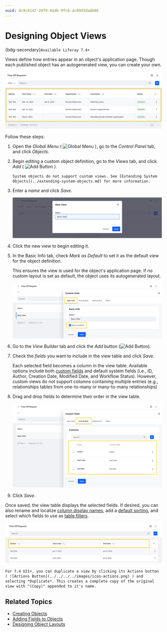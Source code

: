 ```yaml
---
uuid: dc9c4147-24f9-4adb-9fc6-ac89d3dadb86
---
```

# Designing Object Views

{bdg-secondary}`Available Liferay 7.4+`

Views define how entries appear in an object's application page. Though each published object has an autogenerated view, you can create your own.

![Design custom views for displaying object entries.](./designing-object-views/images/01.png)

Follow these steps:

1. Open the *Global Menu* ( ![Global Menu](../../../../images/icon-applications-menu.png) ), go to the *Control Panel* tab, and click *Objects*.

1. Begin editing a custom object definition, go to the *Views* tab, and click *Add* ( ![Add Button](../../../../images/icon-add.png) ).

   ```{note}
   System objects do not support custom views. See [Extending System Objects](../extending-system-objects.md) for more information.
   ```

1. Enter a *name* and click *Save*.

   ![Enter a name and click Save.](./designing-object-views/images/02.png)

1. Click the new view to begin editing it.

1. In the Basic Info tab, check *Mark as Default* to set it as the default view for the object definition.

   This ensures the view is used for the object's application page. If no custom layout is set as default, the object uses its autogenerated layout.

   ![Set the view as default.](./designing-object-views/images/03.png)

1. Go to the *View Builder* tab and click the *Add* button (![Add Button](../../../../images/icon-add.png)).

1. Check the *fields* you want to include in the view table and click *Save*.

   Each selected field becomes a column in the view table. Available options include both [custom fields](../fields/adding-fields-to-objects.md) and default system fields (i.e., ID, Author, Creation Date, Modified Date, and Workflow Status). However, custom views do not support columns containing multiple entries (e.g., relationships tables from one-to-many or many-to-many relationships)

1. Drag and drop fields to determine their order in the view table.

   ![Arrange the fields in any order.](./designing-object-views/images/04.png)

1. Click *Save*.

Once saved, the view table displays the selected fields. If desired, you can also rename and localize [column display names](./renaming-table-columns.md), add a [default sorting](./setting-a-default-sorting.md), and select which fields to use as [table filters](./adding-filters-to-views.md).

![The view table only displays the selected fields.](./designing-object-views/images/05.png)

```{tip}
For 7.4 U21+, you can duplicate a view by clicking its Actions button ( ![Actions Button](../../../../images/icon-actions.png) ) and selecting *Duplicate*. This creates a complete copy of the original view with "(Copy)" appended to it's name. 
```

## Related Topics

* [Creating Objects](../creating-objects.md)
* [Adding Fields to Objects](../fields/adding-fields-to-objects.md)
* [Designing Object Layouts](../layouts/designing-object-layouts.md)
